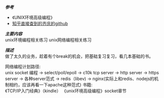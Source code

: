 ***参考***
- 《UNIX环境高级编程》
- [知乎直接查到的齐庆的github](https://github.com/VVictorQi/APUE)

***主要内容***  
unix环境编程相关练习
unix网络编程相关练习

***描述***  
做了太久的业务，趁着有个break的机会，把基础复习复习，看几本基础的书。  

网络编程计划路径:  
unix socket 编程 -> select/poll/epoll -> c10k tcp server -> http server -> https server -> 各种server范式 -> redis（libev) -> nginx(实际上和redis、nodejs的机制相约，应该再看一下apache这种范式)
书籍:    
《TCP/IP入门经典》（kindle） 《unix环境高级编程》socket章节

